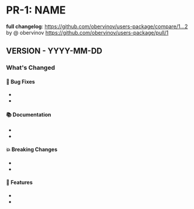 # PR-1: NAME
**full changelog**: https://github.com/obervinov/users-package/compare/1...2 by @ obervinov https://github.com/obervinov/users-package/pull/1
## VERSION - YYYY-MM-DD
### What's Changed
#### 🐛 Bug Fixes
* 
* 
#### 📚 Documentation
* 
* 
#### 💥 Breaking Changes
* 
* 
#### 🚀 Features
* 
* 
